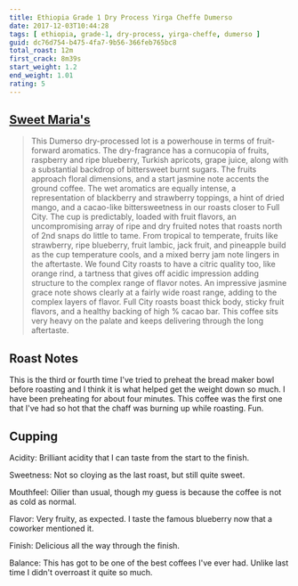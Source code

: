 ```yaml
---
title: Ethiopia Grade 1 Dry Process Yirga Cheffe Dumerso
date: 2017-12-03T10:44:28
tags: [ ethiopia, grade-1, dry-process, yirga-cheffe, dumerso ]
guid: dc76d754-b475-4fa7-9b56-366feb765bc8
total_roast: 12m
first_crack: 8m39s
start_weight: 1.2
end_weight: 1.01
rating: 5
---
```


## [Sweet Maria's][sm]

[sm]: https://web.archive.org/web/20171110224429/https://www.sweetmarias.com/product/ethiopia-gr-1-dry-process-yirg-dumerso

> This Dumerso dry-processed lot is a powerhouse in terms of fruit-forward
> aromatics. The dry-fragrance has a cornucopia of fruits, raspberry and ripe
> blueberry, Turkish apricots, grape juice, along with a substantial backdrop of
> bittersweet burnt sugars. The fruits approach floral dimensions, and a start
> jasmine note accents the ground coffee. The wet aromatics are equally intense,
> a representation of blackberry and strawberry toppings, a hint of dried mango,
> and a cacao-like bittersweetness in our roasts closer to Full City. The cup is
> predictably, loaded with fruit flavors, an uncompromising array of ripe and
> dry fruited notes that roasts north of 2nd snaps do little to tame. From
> tropical to temperate, fruits like strawberry, ripe blueberry, fruit lambic,
> jack fruit, and pineapple build as the cup temperature cools, and a mixed
> berry jam note lingers in the aftertaste. We found City roasts to have a
> citric quality too, like orange rind, a tartness that gives off acidic
> impression adding structure to the complex range of flavor notes. An
> impressive jasmine grace note shows clearly at a fairly wide roast range,
> adding to the complex layers of flavor. Full City roasts boast thick body,
> sticky fruit flavors, and a healthy backing of high % cacao bar. This coffee
> sits very heavy on the palate and keeps delivering through the long
> aftertaste.

## Roast Notes

This is the third or fourth time I've tried to preheat the bread maker bowl
before roasting and I think it is what helped get the weight down so much.  I
have been preheating for about four minutes.  This coffee was the first one that
I've had so hot that the chaff was burning up while roasting.  Fun.

## Cupping

Acidity: Brilliant acidity that I can taste from the start to the finish.

Sweetness: Not so cloying as the last roast, but still quite sweet.

Mouthfeel: Oilier than usual, though my guess is because the coffee is not as
cold as normal.

Flavor: Very fruity, as expected.  I taste the famous blueberry now that a
coworker mentioned it.

Finish: Delicious all the way through the finish.

Balance: This has got to be one of the best coffees I've ever had.  Unlike last
time I didn't overroast it quite so much.
